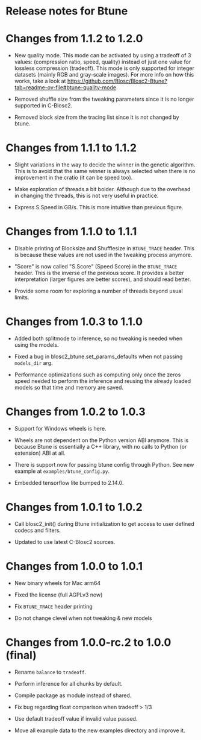 Release notes for Btune
=======================

Changes from 1.1.2 to 1.2.0
===========================

* New quality mode. This mode can be activated by using a tradeoff of 3 values:
  (compression ratio, speed, quality) instead of just one value for lossless
  compression (tradeoff). This mode is only supported for integer datasets
  (mainly RGB and gray-scale images).  For more info on how this works, take a look at
  https://github.com/Blosc/Blosc2-Btune?tab=readme-ov-file#btune-quality-mode.

* Removed shuffle size from the tweaking parameters since it is no longer
  supported in C-Blosc2.

* Removed block size from the tracing list since it is not changed by btune.


Changes from 1.1.1 to 1.1.2
===========================

* Slight variations in the way to decide the winner in the genetic
  algorithm.  This is to avoid that the same winner is always selected
  when there is no improvement in the cratio (it can be speed too).

*  Make exploration of threads a bit bolder.  Although due to the overhead
   in changing the threads, this is not very useful in practice.

* Express S.Speed in GB/s.  This is more intuitive than previous figure.


Changes from 1.1.0 to 1.1.1
===========================

* Disable printing of Blocksize and Shufflesize in `BTUNE_TRACE` header.
  This is because these values are not used in the tweaking process anymore.

* "Score" is now called "S.Score" (Speed Score) in the `BTUNE_TRACE` header.
  This is the inverse of the previous score. It provides a better
  interpretation (larger figures are better scores), and should read better.

* Provide some room for exploring a number of threads beyond usual limits.


Changes from 1.0.3 to 1.1.0
===========================

* Added both splitmode to inference, so no tweaking is
  needed when using the models.

* Fixed a bug in blosc2_btune.set_params_defaults when not 
  passing `models_dir` arg.

* Performance optimizations such as computing only once
  the zeros speed needed to perform the inference 
  and reusing the already loaded models so that time and memory
  are saved.


Changes from 1.0.2 to 1.0.3
===========================

* Support for Windows wheels is here.

* Wheels are not dependent on the Python version ABI anymore.
  This is because Btune is essentially a C++ library, with no
  calls to Python (or extension) ABI at all.

* There is support now for passing btune config through Python.
  See new example at ``examples/btune_config.py``.

* Embedded tensorflow lite bumped to 2.14.0.


Changes from 1.0.1 to 1.0.2
===========================

* Call blosc2_init() during Btune initialization to get
  access to user defined codecs and filters.

* Updated to use latest C-Blosc2 sources.


Changes from 1.0.0 to 1.0.1
===========================

* New binary wheels for Mac arm64

* Fixed the license (full AGPLv3 now)

* Fix `BTUNE_TRACE` header printing

* Do not change clevel when not tweaking & new models


Changes from 1.0.0-rc.2 to 1.0.0 (final)
========================================

* Rename `balance` to `tradeoff`.

* Perform inference for all chunks by default.

* Compile package as module instead of shared.

* Fix bug regarding float comparison when tradeoff > 1/3

* Use default tradeoff value if invalid value passed.

* Move all example data to the new examples directory and improve it.
